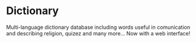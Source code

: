 # Dictionary
Multi-language dictionary database including words useful in comunication and describing religion, quizez and many more...
Now with a web interface!
